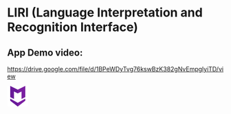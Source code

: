 # LIRI (Language Interpretation and Recognition Interface)
## App Demo video:
https://drive.google.com/file/d/1BPeWDyTvg76kswBzK382gNvEmpglyiTD/view

![liri screen shot](https://github.com/adam-p/markdown-here/raw/master/src/common/images/icon48.png "Logo Title Text 1")
